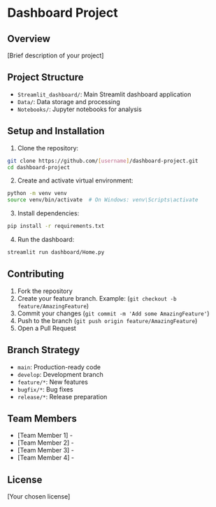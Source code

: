 # Dashboard Project

## Overview
[Brief description of your project]

## Project Structure
- `Streamlit_dashboard/`: Main Streamlit dashboard application
- `Data/`: Data storage and processing
- `Notebooks/`: Jupyter notebooks for analysis

## Setup and Installation

1. Clone the repository:
```bash
git clone https://github.com/[username]/dashboard-project.git
cd dashboard-project
```

2. Create and activate virtual environment:
```bash
python -m venv venv
source venv/bin/activate  # On Windows: venv\Scripts\activate
```

3. Install dependencies:
```bash
pip install -r requirements.txt
```

4. Run the dashboard:
```bash
streamlit run dashboard/Home.py
```

## Contributing
1. Fork the repository
2. Create your feature branch. Example: (`git checkout -b feature/AmazingFeature`)
3. Commit your changes (`git commit -m 'Add some AmazingFeature'`)
4. Push to the branch (`git push origin feature/AmazingFeature`)
5. Open a Pull Request

## Branch Strategy
- `main`: Production-ready code
- `develop`: Development branch
- `feature/*`: New features
- `bugfix/*`: Bug fixes
- `release/*`: Release preparation

## Team Members
- [Team Member 1] - 
- [Team Member 2] - 
- [Team Member 3] -  
- [Team Member 4] - 

## License
[Your chosen license]